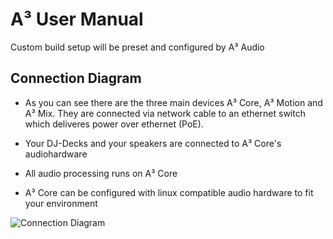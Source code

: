 # A³ User Manual
Custom build setup will be preset and configured by A³ Audio

## Connection Diagram

- As you can see there are the three main devices A³ Core, A³ Motion and A³ Mix. They are connected via network cable to an ethernet switch which deliveres power over ethernet (PoE).
- Your DJ-Decks and your speakers are connected to A³ Core's audiohardware

- All audio processing runs on A³ Core
- A³ Core can be configured with linux compatible audio hardware to fit your environment


![Connection Diagram](https://doc.a3-audio.com/static/user/a3_systen_symbol_signalflow.png)